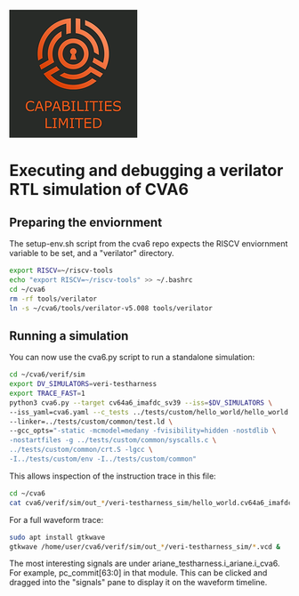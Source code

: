 ![Cap Ltd Logo](./img/CapLtdLogo.png)

# Executing and debugging a verilator RTL simulation of CVA6

## Preparing the enviornment

The setup-env.sh script from the cva6 repo expects the RISCV enviornment variable to be set, and a "verilator" directory.

```sh
export RISCV=~/riscv-tools
echo "export RISCV=~/riscv-tools" >> ~/.bashrc
cd ~/cva6
rm -rf tools/verilator
ln -s ~/cva6/tools/verilator-v5.008 tools/verilator
```

## Running a simulation

You can now use the cva6.py script to run a standalone simulation:
```sh
cd ~/cva6/verif/sim
export DV_SIMULATORS=veri-testharness
export TRACE_FAST=1
python3 cva6.py --target cv64a6_imafdc_sv39 --iss=$DV_SIMULATORS \
--iss_yaml=cva6.yaml --c_tests ../tests/custom/hello_world/hello_world.c \
--linker=../tests/custom/common/test.ld \
--gcc_opts="-static -mcmodel=medany -fvisibility=hidden -nostdlib \
-nostartfiles -g ../tests/custom/common/syscalls.c \
../tests/custom/common/crt.S -lgcc \
-I../tests/custom/env -I../tests/custom/common"
```

This allows inspection of the instruction trace in this file:

```sh
cd ~/cva6
cat cva6/verif/sim/out_*/veri-testharness_sim/hello_world.cv64a6_imafdc_sv39.log
```

For a full waveform trace:
```sh
sudo apt install gtkwave
gtkwave /home/user/cva6/verif/sim/out_*/veri-testharness_sim/*.vcd &
```

The most interesting signals are under ariane_testharness.i_ariane.i_cva6.  For example, pc_commit[63:0] in that module.  This can be clicked and dragged into the "signals" pane to display it on the waveform timeline.
